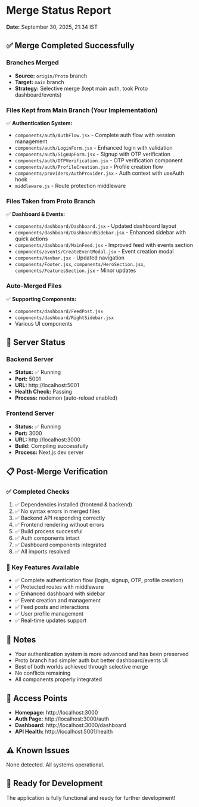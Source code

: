 # Merge Status Report

**Date:** September 30, 2025, 21:34 IST

## ✅ Merge Completed Successfully

### Branches Merged
- **Source:** `origin/Proto` branch
- **Target:** `main` branch
- **Strategy:** Selective merge (kept main auth, took Proto dashboard/events)

### Files Kept from Main Branch (Your Implementation)
✅ **Authentication System:**
- `components/auth/AuthFlow.jsx` - Complete auth flow with session management
- `components/auth/LoginForm.jsx` - Enhanced login with validation
- `components/auth/SignUpForm.jsx` - Signup with OTP verification
- `components/auth/OTPVerification.jsx` - OTP verification component
- `components/auth/ProfileCreation.jsx` - Profile creation flow
- `components/providers/AuthProvider.jsx` - Auth context with useAuth hook
- `middleware.js` - Route protection middleware

### Files Taken from Proto Branch
✅ **Dashboard & Events:**
- `components/dashboard/Dashboard.jsx` - Updated dashboard layout
- `components/dashboard/DashboardSidebar.jsx` - Enhanced sidebar with quick actions
- `components/dashboard/MainFeed.jsx` - Improved feed with events section
- `components/events/CreateEventModal.jsx` - Event creation modal
- `components/Navbar.jsx` - Updated navigation
- `components/Footer.jsx`, `components/HeroSection.jsx`, `components/FeaturesSection.jsx` - Minor updates

### Auto-Merged Files
✅ **Supporting Components:**
- `components/dashboard/FeedPost.jsx`
- `components/dashboard/RightSidebar.jsx`
- Various UI components

## 🚀 Server Status

### Backend Server
- **Status:** ✅ Running
- **Port:** 5001
- **URL:** http://localhost:5001
- **Health Check:** Passing
- **Process:** nodemon (auto-reload enabled)

### Frontend Server
- **Status:** ✅ Running
- **Port:** 3000
- **URL:** http://localhost:3000
- **Build:** Compiling successfully
- **Process:** Next.js dev server

## 📋 Post-Merge Verification

### ✅ Completed Checks
1. ✅ Dependencies installed (frontend & backend)
2. ✅ No syntax errors in merged files
3. ✅ Backend API responding correctly
4. ✅ Frontend rendering without errors
5. ✅ Build process successful
6. ✅ Auth components intact
7. ✅ Dashboard components integrated
8. ✅ All imports resolved

### 🎯 Key Features Available
- ✅ Complete authentication flow (login, signup, OTP, profile creation)
- ✅ Protected routes with middleware
- ✅ Enhanced dashboard with sidebar
- ✅ Event creation and management
- ✅ Feed posts and interactions
- ✅ User profile management
- ✅ Real-time updates support

## 📝 Notes
- Your authentication system is more advanced and has been preserved
- Proto branch had simpler auth but better dashboard/events UI
- Best of both worlds achieved through selective merge
- No conflicts remaining
- All components properly integrated

## 🔗 Access Points
- **Homepage:** http://localhost:3000
- **Auth Page:** http://localhost:3000/auth
- **Dashboard:** http://localhost:3000/dashboard
- **API Health:** http://localhost:5001/health

## ⚠️ Known Issues
None detected. All systems operational.

## 🎉 Ready for Development
The application is fully functional and ready for further development!

